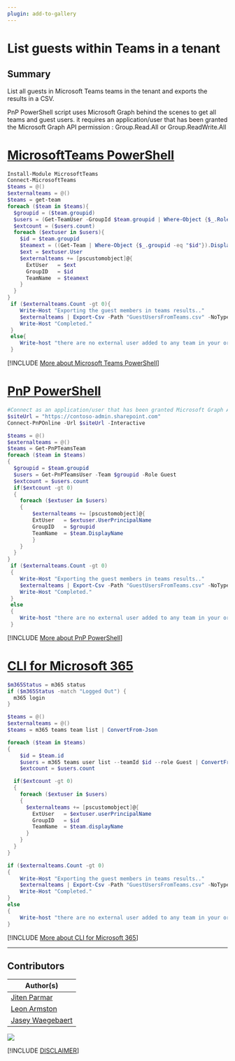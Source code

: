 ```yaml
---
plugin: add-to-gallery
---
```


# List guests within Teams in a tenant

## Summary

List all guests in Microsoft Teams teams in the tenant and exports the results in a CSV.

PnP PowerShell script uses Microsoft Graph behind the scenes to get all teams and guest users. it requires an application/user that has been granted the Microsoft Graph API permission : Group.Read.All or Group.ReadWrite.All

# [MicrosoftTeams PowerShell](#tab/teamsps)
```powershell
Install-Module MicrosoftTeams
Connect-MicrosoftTeams
$teams = @()
$externalteams = @()
$teams = get-team
foreach ($team in $teams){
  $groupid = ($team.groupid)
  $users = (Get-TeamUser -GroupId $team.groupid | Where-Object {$_.Role -eq "Guest"})
  $extcount = ($users.count)
  foreach ($extuser in $users){
    $id = $team.groupid
    $teamext = ((Get-Team | Where-Object {$_.groupid -eq "$id"}).DisplayName).ToString()
    $ext = $extuser.User
    $externalteams += [pscustomobject]@{
      ExtUser   = $ext
      GroupID   = $id
      TeamName  = $teamext
	} 
  }
}
 if ($externalteams.Count -gt 0){
    Write-Host "Exporting the guest members in teams results.."
    $externalteams | Export-Csv -Path "GuestUsersFromTeams.csv" -NoTypeInformation
    Write-Host "Completed."
 }
 else{
    Write-host "there are no external user added to any team in your organization" -ForegroundColor yellow
 }
```
[!INCLUDE [More about Microsoft Teams PowerShell](../../docfx/includes/MORE-TEAMSPS.md)]

# [PnP PowerShell](#tab/pnpps)
```powershell
#Connect as an application/user that has been granted Microsoft Graph API permissions : Group.Read.All or Group.ReadWrite.All
$siteUrl = "https://contoso-admin.sharepoint.com"
Connect-PnPOnline -Url $siteUrl -Interactive

$teams = @()
$externalteams = @()
$teams = Get-PnPTeamsTeam
foreach ($team in $teams)
{
  $groupid = $team.groupid
  $users = Get-PnPTeamsUser -Team $groupid -Role Guest
  $extcount = $users.count
  if($extcount -gt 0)
  {
    foreach ($extuser in $users)
    {
        $externalteams += [pscustomobject]@{
        ExtUser   = $extuser.UserPrincipalName
        GroupID   = $groupid
        TeamName  = $team.DisplayName
        } 
    }
  }
}
 if ($externalteams.Count -gt 0)
 {
    Write-Host "Exporting the guest members in teams results.."
    $externalteams | Export-Csv -Path "GuestUsersFromTeams.csv" -NoTypeInformation
    Write-Host "Completed."
 }
 else
 {
    Write-host "there are no external user added to any team in your organization" -ForegroundColor yellow
 }

```
[!INCLUDE [More about PnP PowerShell](../../docfx/includes/MORE-PNPPS.md)]

# [CLI for Microsoft 365](#tab/cli-m365-ps)
```powershell
$m365Status = m365 status
if ($m365Status -match "Logged Out") {
  m365 login
}

$teams = @()
$externalteams = @()
$teams = m365 teams team list | ConvertFrom-Json

foreach ($team in $teams)
{
	$id = $team.id
	$users = m365 teams user list --teamId $id --role Guest | ConvertFrom-Json
	$extcount = $users.count

  if($extcount -gt 0)
  {
    foreach ($extuser in $users)
    {
      $externalteams += [pscustomobject]@{
        ExtUser   = $extuser.userPrincipalName
        GroupID   = $id
        TeamName  = $team.displayName
      } 
    }    
  }
}

if ($externalteams.Count -gt 0)
{
	Write-Host "Exporting the guest members in teams results.."
	$externalteams | Export-Csv -Path "GuestUsersFromTeams.csv" -NoTypeInformation
	Write-Host "Completed."
}
else
{
	Write-host "there are no external user added to any team in your organization" -ForegroundColor yellow
}
```
[!INCLUDE [More about CLI for Microsoft 365](../../docfx/includes/MORE-CLIM365.md)]
***

## Contributors

| Author(s) |
|-----------|
| [Jiten Parmar](https://github.com/jitenparmar) |
| [Leon Armston](https://github.com/LeonArmston) |
| [Jasey Waegebaert](https://github.com/Jwaegebaert) |



<img src="https://m365-visitor-stats.azurewebsites.net/script-samples/scripts/teams-list-guestusers?labelText=Visitors" class="img-visitor" aria-hidden="true" />



[!INCLUDE [DISCLAIMER](../../docfx/includes/DISCLAIMER.md)]
